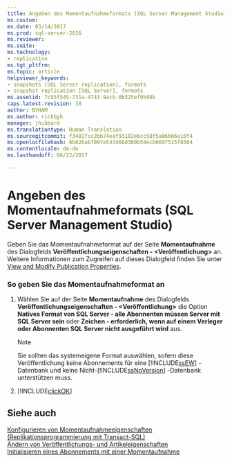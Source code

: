 ```yaml
---
title: Angeben des Momentaufnahmeformats (SQL Server Management Studio) | Microsoft Dokumentation
ms.custom: 
ms.date: 03/14/2017
ms.prod: sql-server-2016
ms.reviewer: 
ms.suite: 
ms.technology:
- replication
ms.tgt_pltfrm: 
ms.topic: article
helpviewer_keywords:
- snapshots [SQL Server replication], formats
- snapshot replication [SQL Server], formats
ms.assetid: 7c95f545-731a-4743-9acb-0b325ef9b98b
caps.latest.revision: 38
author: BYHAM
ms.author: rickbyh
manager: jhubbard
ms.translationtype: Human Translation
ms.sourcegitcommit: f3481fcc2bb74eaf93182e6cc58f5a06666e10f4
ms.openlocfilehash: 6b826abf097e54346bd300b54ecb6697515f8564
ms.contentlocale: de-de
ms.lasthandoff: 06/22/2017

---
```

# <a name="specify-snapshot-format-sql-server-management-studio"></a>Angeben des Momentaufnahmeformats (SQL Server Management Studio)
  Geben Sie das Momentaufnahmeformat auf der Seite **Momentaufnahme** des Dialogfelds **Veröffentlichungseigenschaften - \<Veröffentlichung>** an. Weitere Informationen zum Zugreifen auf dieses Dialogfeld finden Sie unter [View and Modify Publication Properties](../../../relational-databases/replication/publish/view-and-modify-publication-properties.md).  
  
### <a name="to-specify-snapshot-format"></a>So geben Sie das Momentaufnahmeformat an  
  
1.  Wählen Sie auf der Seite **Momentaufnahme** des Dialogfelds **Veröffentlichungseigenschaften - \<Veröffentlichung>** die Option **Natives Format von SQL Server - alle Abonnenten müssen Server mit SQL Server sein** oder **Zeichen - erforderlich, wenn auf einem Verleger oder Abonnenten SQL Server nicht ausgeführt wird** aus.  
  
    > [!NOTE]  
    >  Sie sollten das systemeigene Format auswählen, sofern diese Veröffentlichung keine Abonnements für eine [!INCLUDE[ssEW](../../../includes/ssew-md.md)] -Datenbank und keine Nicht-[!INCLUDE[ssNoVersion](../../../includes/ssnoversion-md.md)] -Datenbank unterstützen muss.  
  
2.  [!INCLUDE[clickOK](../../../includes/clickok-md.md)]  
  
## <a name="see-also"></a>Siehe auch  
 [Konfigurieren von Momentaufnahmeeigenschaften &#40;Replikationsprogrammierung mit Transact-SQL&#41;](../../../relational-databases/replication/publish/configure-snapshot-properties-replication-transact-sql-programming.md)   
 [Ändern von Veröffentlichungs- und Artikeleigenschaften](../../../relational-databases/replication/publish/change-publication-and-article-properties.md)   
 [Initialisieren eines Abonnements mit einer Momentaufnahme](../../../relational-databases/replication/initialize-a-subscription-with-a-snapshot.md)  
  
  
